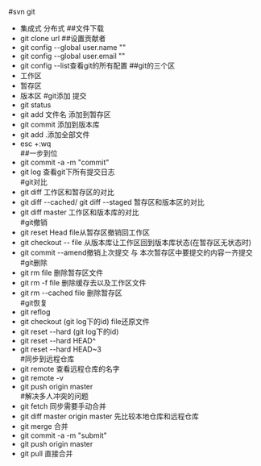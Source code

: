#svn git
  - 集成式 分布式
##文件下载
  - git clone url
##设置贡献者
  - git config --global user.name ""
  - git config --global user.email ""
  - git config --list查看git的所有配置
##git的三个区
  - 工作区
  - 暂存区
  - 版本区
#git添加 提交
  - git status  
  - git add 文件名  添加到暂存区  
  - git commit  添加到版本库   
  - git add .添加全部文件  
  - esc +:wq  
##一步到位   
  - git commit -a -m "commit"  
  - git log 查看git下所有提交日志  
#git对比
  - git diff  工作区和暂存区的对比  
  - git diff --cached/ git diff --staged 暂存区和版本区的对比  
  - git diff master 工作区和版本库的对比  
#git撤销
  - git reset Head file从暂存区撤销回工作区  
  - git checkout -- file 从版本库让工作区回到版本库状态(在暂存区无状态时)  
  - git commit --amend撤销上次提交 与 本次暂存区中要提交的内容一齐提交  
#git删除
  - git rm file 删除暂存区文件  
  - git rm -f file 删除缓存去以及工作区文件  
  - git rm --cached file 删除暂存区  
#git恢复
  - git reflog  
  - git checkout (git log下的id) file还原文件    
  - git reset --hard (git log下的id)  
  - git reset --hard HEAD^  
  - git reset --hard HEAD~3  
#同步到远程仓库
  - git remote 查看远程仓库的名字    
  - git remote -v  
  - git push origin master    
#解决多人冲突的问题
  - git fetch 同步需要手动合并    
  - git diff master origin master 先比较本地仓库和远程仓库  
  - git merge 合并
  - git commit -a -m "submit"  
  - git push origin master
  - git pull 直接合并



